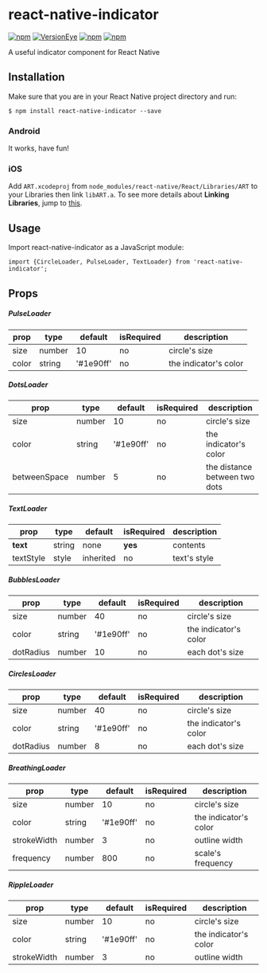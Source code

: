 # react-native-indicator

[![npm](https://img.shields.io/npm/dt/express.svg)](https://github.com/wangdicoder/react-native-indicator) [![VersionEye](https://img.shields.io/versioneye/d/ruby/rails.svg)](https://github.com/wangdicoder/react-native-indicator) [![npm](https://img.shields.io/npm/v/npm.svg)](https://github.com/wangdicoder/react-native-indicator) [![npm](https://img.shields.io/npm/l/express.svg)](https://github.com/wangdicoder/react-native-indicator)

A useful indicator component for React Native

## Installation

Make sure that you are in your React Native project directory and run:
```
$ npm install react-native-indicator --save 
```

### Android

It works, have fun!

### iOS

Add ```ART.xcodeproj``` from ```node_modules/react-native/React/Libraries/ART``` to your Libraries then link ```libART.a```. To see more details about **Linking Libraries**, jump to [this](https://facebook.github.io/react-native/docs/linking-libraries-ios.html).

## Usage

Import react-native-indicator as a JavaScript module:
```
import {CircleLoader, PulseLoader, TextLoader} from 'react-native-indicator';
```

## Props

##### PulseLoader

| prop | type | default | isRequired | description |
| ---- | ---- | ---- | ---- | ---- |
| size | number | 10 | no | circle's size |
| color | string | '#1e90ff' | no | the indicator's color |


##### DotsLoader

| prop | type | default | isRequired | description |
| ---- | ---- | ---- | ---- | ---- |
| size | number | 10 | no | circle's size |
| color | string | '#1e90ff' | no | the indicator's color |
| betweenSpace | number | 5 | no | the distance between two dots |


##### TextLoader

| prop | type | default | isRequired | description |
| ---- | ---- | ---- | ---- | ---- |
| **text** | string | none | **yes** | contents |
| textStyle | style | inherited | no | text's style |


##### BubblesLoader

| prop | type | default | isRequired | description |
| ---- | ---- | ---- | ---- | ---- |
| size | number | 40 | no | circle's size |
| color | string | '#1e90ff' | no | the indicator's color |
| dotRadius | number | 10 | no | each dot's size |


##### CirclesLoader

| prop | type | default | isRequired | description |
| ---- | ---- | ---- | ---- | ---- |
| size | number | 40 | no | circle's size |
| color | string | '#1e90ff' | no | the indicator's color |
| dotRadius | number | 8 | no | each dot's size |


##### BreathingLoader

| prop | type | default | isRequired | description |
| ---- | ---- | ---- | ---- | ---- |
| size | number | 10 | no | circle's size |
| color | string | '#1e90ff' | no | the indicator's color |
| strokeWidth | number | 3 | no | outline width |
| frequency | number | 800 | no | scale's frequency |


##### RippleLoader

| prop | type | default | isRequired | description |
| ---- | ---- | ---- | ---- | ---- |
| size | number | 10 | no | circle's size |
| color | string | '#1e90ff' | no | the indicator's color |
| strokeWidth | number | 3 | no | outline width |


